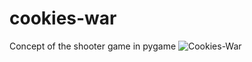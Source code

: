 # cookies-war
Concept of the shooter game in pygame
![Cookies-War](https://user-images.githubusercontent.com/61543927/185815620-7b6a53ee-b685-4fe0-8a33-41a7b255029b.png)

